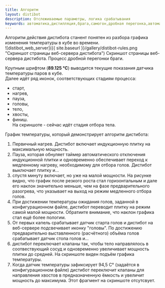 ```yaml
---
title: Алгоритм
layout: distibot
description: Отслеживаемые параметры, логика срабатывания
keywords: автоматика,дистилляция,брага,самогон,дробная перегонка,автоматизация
---
```

Алгоритм действия дистибота станент понятен из разбора графика изменения температуры в кубе во времени.  
![distibot_web_server]({{ site.baseurl }}/gallery/distibot-rules.png "Скриншот страницы веб-сервера дистибота")
Скриншот страницы веб-сервера дистибота. Процесс дробной перегонки браги.

Крупным шрифтом (__89.125 °C__) выводится текущие показания датчика температуры паров в кубе.  
Далее идёт ряд иконок, соответствующих стадиям процесса:
* старт,
* нагрев,
* пауза,
* головы,
* тело,
* хвосты,
* финиш.  
На скриншоте - сейчас идёт стадия отбора тела.  

График температуры, который демонстрирует алгоритм дистибота:  
1. Первичный нагрев. Дистибот включает индукционную плитку на максимальную мощность.  
2. Пауза, которая обнуляет таймер автоматического отключения индукционной плитки и одновременно обеспечивает переход к медленному нагреву, необходимому для отбора голов. Дистибот выключает плитку и...  
3. спустя минуту включает, но уже на малой мощности. На рисунке видно, что график после резкого роста стал горизонтальным и дале его наклон значительно меньше, чем на фазе предварительного разогрева, что указывает на выход на режим медленного отбора голов.  
4. При достижении температуры ожидания голов, заданной в конфигурационном файле, дистибот переводит плитку на режим самой малой мощности. Обратиите внимание, что наклон графика стал ещё более пологим.  
5. От первых капель срабатывает датчик старта голов и дистибот на веб-сервере подсвечивает иконку "головы". По достижению предварительно выставленного (расчётного) объёма голов срабатывает датчик стопа голов и...  
6. дистибот переключает клапаны так, чтобы тело направлялось в соотвествующий сосуд и одновременно увеличивает мощность плитки до средней. На скриншоте виден подъём графика температуры.  
7. Когда датчик температуры зафиксирует 94,5 C° (задаётся в конфигурационном файле) дистибот переключит клапаны для направления хвостов в предназначенную ёмкость и увеличит мощность до максимума. Этот фрагмент на скриншоте отсутсвует.
